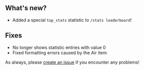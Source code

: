 ## What's new?
* Added a special `top_stats` statistic to `/stats leaderboard`!

## Fixes
* No longer shows statistic entries with value 0
* Fixed formatting errors caused by the Air item

As always, please [create an issue](https://github.com/kr8gz/PlayerStatistics/issues/new) if you encounter any problems!
